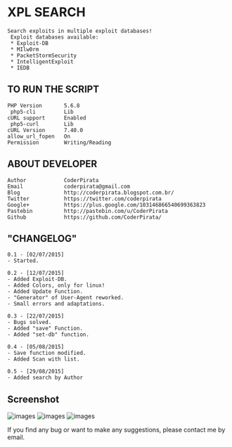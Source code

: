 XPL SEARCH
===============
```
Search exploits in multiple exploit databases!
 Exploit databases available:
 * Exploit-DB
 * MIlw0rm
 * PacketStormSecurity
 * IntelligentExploit
 * IEDB
```


TO RUN THE SCRIPT
----
```
PHP Version       5.6.8
 php5-cli         Lib
cURL support      Enabled
 php5-curl        Lib
cURL Version      7.40.0
allow_url_fopen   On
Permission        Writing/Reading
```


ABOUT DEVELOPER
----
```
Author            CoderPirata
Email             coderpirata@gmail.com
Blog              http://coderpirata.blogspot.com.br/
Twitter           https://twitter.com/coderpirata
Google+           https://plus.google.com/103146866540699363823
Pastebin          http://pastebin.com/u/CoderPirata
Github            https://github.com/CoderPirata/
```

"CHANGELOG"
----
```
0.1 - [02/07/2015]
- Started.

0.2 - [12/07/2015]
- Added Exploit-DB.
- Added Colors, only for linux!
- Added Update Function.
- "Generator" of User-Agent reworked.
- Small errors and adaptations.

0.3 - [22/07/2015]
- Bugs solved.
- Added "save" Function.
- Added "set-db" function.

0.4 - [05/08/2015]
- Save function modified.
- Added Scan with list.

0.5 - [29/08/2015]
- Added search by Author
```

Screenshot
----
![images](http://2.bp.blogspot.com/-_zxNoFeLuHk/VcLdwG4g8dI/AAAAAAAAAJM/VXmDTolozeU/s640/banner_xpl-search.png)
![images](http://3.bp.blogspot.com/-CxthKPMjNG0/VcLd0XmFavI/AAAAAAAAAJU/Wq8B36XqGe0/s640/xpl-search_search.png)
![images](http://1.bp.blogspot.com/-P9K9fJ6k53o/VeJcozOiH2I/AAAAAAAAAJ4/iN5EwcdwIUM/s1600/exec.png)

If you find any bug or want to make any suggestions, please contact me by email.

